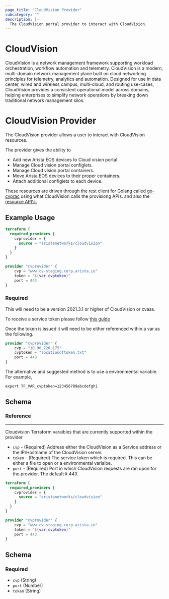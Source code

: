 ```yaml
---
page_title: "CloudVision Provider"
subcategory: ""
description: |-
  The CloudVision portal provider to interact with CloudVision.
---
```


# CloudVision

CloudVision is a network management framework supporting workload orchestration, workflow automation and telemetry.  CloudVision is a modern, multi-domain network management plane built on cloud networking principles for telemetry, analytics and automation. Designed for use in data center, wired and wireless campus, multi-cloud, and routing use-cases, CloudVision provides a consistent operational model across domains, helping enterprises to simplify network operations by breaking down traditional network management silos.

# CloudVision Provider

The CloudVision provider allows a user to interact with CloudVision resources.

The provider gives the ability to
- Add new Arista EOS devices to Cloud vision portal.
- Manage Cloud vision portal configlets.
- Manage Cloud vision portal containers.
- Move Arista EOS devices to their proper containers.
- Attach additional configlets to each device.

These resources are driven through the rest client for Golang called [go-cvprac](https://github.com/aristanetworks/go-cvprac) using what CloudVision calls the provisiong APIs.
and also the [resource API's.](https://aristanetworks.github.io/cloudvision-apis/)

## Example Usage

```terraform
terraform {
  required_providers {
    cvprovider = {
      source = "aristanetworks/cloudvision"
    }
  }
}

provider "cvprovider" {
    cvp = "www.cv-staging.corp.arista.io"
    token = "${var.cvptoken}"
    port = 443
}
```

### Required

This will need to be a version 2021.3.1 or higher of CloudVision or cvaas.

To receive a service token please follow [this guide](https://www.arista.com/en/cg-cv/cv-service-accounts)

Once the token is issued it will need to be either referenced within a var as the following.

```terraform
provider "cvprovider" {
    cvp = "10.90.226.175"
    cvptoken = "locationoftoken.txt"
    port = 443
}

```

The alternative and suggested method is to use a environmental variable.  For example,

```
export TF_VAR_cvptoken=123456789abcdefghi
```

<!-- schema generated by tfplugindocs -->
## Schema

### Reference
------------------
Cloudvision Terraform varaibles that are currently supported within the provider 

 * `cvp` - (Required) Address either the CloudVision as a Service address or the IP/Hostname of the CloudVision server. 
 * `token` - (Required) The service token which is required.  This can be either a file to open or a environmental varialbe. 
 * `port` - (Required) Port in which CloudVision requests are ran upon for the provider.  The default it 443. 


```terraform
terraform {
  required_providers {
    cvprovider = {
      source = "aristanetworks/cloudvision"
    }
  }
}

provider "cvprovider" {
    cvp = "www.cv-staging.corp.arista.io"
    token = "${var.cvptoken}"
    port = 443
}
```

<!-- schema generated by tfplugindocs -->
## Schema

### Required

- `cvp` (String)
- `port` (Number)
- `token` (String)
